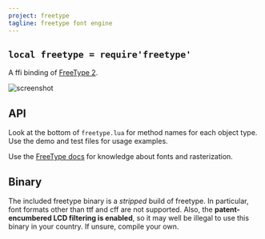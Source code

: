 ```yaml
---
project: freetype
tagline: freetype font engine
---
```


## `local freetype = require'freetype'`

A ffi binding of [FreeType 2].

![screenshot]

## API

Look at the bottom of `freetype.lua` for method names for each object type.
Use the demo and test files for usage examples.

Use the [FreeType docs] for knowledge about fonts and rasterization.

## Binary

The included freetype binary is a *stripped* build of freetype.
In particular, font formats other than ttf and cff are not supported.
Also, the **patent-encumbered LCD filtering is enabled**, so it may well be
illegal to use this binary in your country. If unsure, compile your own.


[FreeType 2]:    http://freetype.org/freetype2/
[FreeType docs]: http://www.freetype.org/freetype2/documentation.html
[screenshot]:    screenshots/freetype_demo.png
